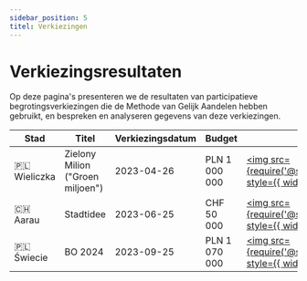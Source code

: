 ```yaml
---
sidebar_position: 5
titel: Verkiezingen
---
```


# Verkiezingsresultaten

Op deze pagina's presenteren we de resultaten van participatieve begrotingsverkiezingen die de Methode van Gelijk Aandelen hebben gebruikt, en bespreken en analyseren gegevens van deze verkiezingen.

| Stad | Titel | Verkiezingsdatum | Budget | Afbeelding | |
| --- | --- | --- | --- | --- | --- |
| 🇵🇱 Wieliczka | Zielony Milion ("Groen miljoen") | 2023-04-26 | PLN 1 000 000 | [<img src={require('@site/static/img/wielieczka.jpg').default} style={{ width: '100px' }} />](/elections/zielony-milion) | [[meer]](/elections/zielony-milion) |
| 🇨🇭 Aarau | Stadtidee | 2023-06-25 | CHF 50 000 | [<img src={require('@site/static/img/aarau.jpg').default} style={{ width: '100px' }} />](/elections/aarau-2023) | [[meer]](/elections/aarau-2023) |
| 🇵🇱 Świecie | BO 2024 | 2023-09-25 | PLN 1 070 000 | [<img src={require('@site/static/img/swiecie.png').default} style={{ width: '100px' }} />](/elections/swiecie-2024) | [[meer]](/elections/swiecie-2024) |